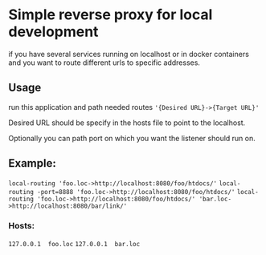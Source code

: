 # Simple reverse proxy for local development

if you have several services running on localhost or in docker containers and you want to route different urls to specific addresses.

## Usage
run this application and path needed routes
`'{Desired URL}->{Target URL}'`

Desired URL should be specify in the hosts file to point to the localhost.

Optionally you can path port on which you want the listener should run on.

## Example:
`local-routing 'foo.loc->http://localhost:8080/foo/htdocs/'`
`local-routing -port=8888 'foo.loc->http://localhost:8080/foo/htdocs/'`
`local-routing 'foo.loc->http://localhost:8080/foo/htdocs/' 'bar.loc->http://localhost:8080/bar/link/'`
### Hosts:
`127.0.0.1	foo.loc`
`127.0.0.1	bar.loc`

